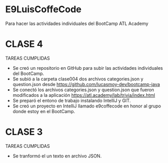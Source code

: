 # E9LuisCoffeCode
Para hacer las actividades individuales del BootCamp ATL Academy

# CLASE 4
TAREAS CUMPLIDAS
- Se creó un repositorio en GitHub para subir las actividades individuales del BootCamp.
- Se subió a la carpeta clase004 dos archivos categories.json y question.json desde https://github.com/lucasmoy-dev/bootcamp-java
- Se conectó los archivos categories.json y question.json que fueron modificados a la aplicación https://atl.academy/lab/trivia/index.html
- Se preparó el entono de trabajo instalando IntelliJ y GIT.
- Se creó un proyecto en IntelliJ llamado e9coffecode en honor al grupo donde estoy en el BootCamp.

# CLASE 3
TAREAS CUMPLIDAS
- Se tranformó el un texto en archivo JSON. 